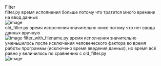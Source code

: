 Filter  
filter.py время исполнения больше потому что тратится много времени на ввод данных  
![image](https://user-images.githubusercontent.com/72296553/142731442-79c28a5c-3c68-4e70-864c-df080cb8bafd.png)  
old_filter.py время испрлнения значительно ниже потому что нет ввода данных вручную  
![image](https://user-images.githubusercontent.com/72296553/142731620-7b72b5e4-24a5-43e2-b657-8db7bc1b0813.png)
filter_with_filename.py время исполнения значительно уменьшилось после исключения человеческого фактора во время работы программы (исключено время введения данных), но время всё равно у величилось по сравнению с old_filter.py  
![image](https://user-images.githubusercontent.com/72296553/142732568-2f4de38c-f99b-4e4c-876e-e5c0ac72608e.png)  
